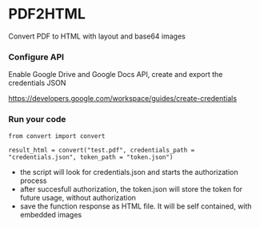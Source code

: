 # PDF2HTML
Convert PDF to HTML with layout and base64 images

### Configure API

Enable Google Drive and Google Docs API, create and export the credentials JSON

https://developers.google.com/workspace/guides/create-credentials

### Run your code

    from convert import convert

    result_html = convert("test.pdf", credentials_path = "credentials.json", token_path = "token.json")

- the script will look for credentials.json and starts the authorization process
- after succesfull authorization, the token.json will store the token for future usage, without authorization
- save the function response as HTML file. It will be self contained, with embedded images